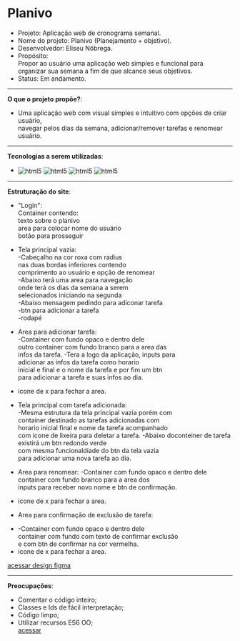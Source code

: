 # Planivo
* Projeto: Aplicação web de cronograma semanal.<br>
* Nome do projeto: Planivo (Planejamento + objetivo).<br>
* Desenvolvedor: Eliseu Nóbrega.<br>
* Propósito:<br>
Propor ao usuário uma aplicação web simples e funcional para <br> organizar sua semana a fim de que alcance seus objetivos.<br>
* Status: Em andamento.

***

**O que o projeto propõe?**:
* Uma aplicação web com visual simples e intuitivo com opções de criar usuário, <br> navegar pelos dias da semana, adicionar/remover tarefas e renomear usuário.

***

**Tecnologias a serem utilizadas**:<br>
* <img align="center" alt="html5" src="https://img.shields.io/badge/HTML5-E34F26?style=for-the-badge&logo=html5&logoColor=white">
  <img align="center" alt="html5" src="https://img.shields.io/badge/CSS3-1572B6?style=for-the-badge&logo=css3&logoColor=white">
  <img align="center" alt="html5" src="https://img.shields.io/badge/Bootstrap-563D7C?style=for-the-badge&logo=bootstrap&logoColor=white">
  <img align="center" alt="html5" src="https://img.shields.io/badge/JavaScript-F7DF1E?style=for-the-badge&logo=javascript&logoColor=black">
***

**Estruturação do site**:

* "Login":<br>
Container contendo: <br>
texto sobre o planivo<br>
area para colocar nome do usuário<br>
botão para prosseguir

* Tela principal vazia:<br>
-Cabeçalho na cor roxa com radius<br>
nas duas bordas inferiores contendo<br>
comprimento ao usuário e opção de renomear<br>
-Abaixo terá uma area para navegação<br>
onde terá os dias da semana a serem <br>
selecionados iniciando na segunda<br>
-Abaixo mensagem pedindo para adiconar tarefa<br>
-btn para adicionar a tarefa<br>
-rodapé

* Area para adicionar tarefa:<br>
-Container com fundo opaco e dentro dele<br>
outro container com fundo branco para a area das<br>
infos da tarefa.
-Tera a logo da aplicação, inputs para <br>
adicionar as infos da tarefa como horario<br>
inicial e final e o nome da tarefa e por fim um btn<br>
para adicionar a tarefa e suas infos ao dia.
- icone de x para fechar a area.

* Tela principal com tarefa adicionada: <br>
-Mesma estrutura da tela principal vazia porém com<br>
container destinado as tarefas adicionadas com<br>
horario inicial final e nome da tarefa acompanhado<br>
com icone de lixeira para deletar a tarefa.
-Abaixo doconteiner de tarefa existirá um btn redondo verde<br>
com mesma funcionaldiade do btn da tela vazia<br>
para adicionar uma nova tarefa ao dia.

* Area para renomear:
-Container com fundo opaco e dentro dele <br>
container com fundo branco para a area dos<br>
inputs para receber novo nome e btn de confirmação.
- icone de x para fechar a area.

* Area para confirmação de exclusão de tarefa:
- -Container com fundo opaco e dentro dele <br>
container com fundo com texto de confirmar exclusão<br>
e com btn de confirmar na cor vermelha.
- icone de x para fechar a area.







[acessar design figma](https://www.figma.com/proto/9mYFph96xaUJJVgOgpNrhj/Planivo?node-id=0-1&t=9jDWumtSyUeq8vdA-1)

***

**Preocupações**:<br>
- Comentar o código inteiro;<br>
- Classes e Ids de fácil interpretação;<br>
- Código limpo;<br>
- Utilizar recursos ES6 OO;<br>
[acessar](https://lzeunfa.github.io/Planivo/login.html)
